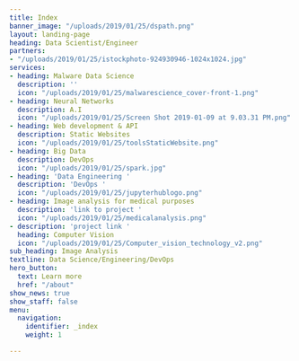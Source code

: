 ```yaml
---
title: Index
banner_image: "/uploads/2019/01/25/dspath.png"
layout: landing-page
heading: Data Scientist/Engineer
partners:
- "/uploads/2019/01/25/istockphoto-924930946-1024x1024.jpg"
services:
- heading: Malware Data Science
  description: ''
  icon: "/uploads/2019/01/25/malwarescience_cover-front-1.png"
- heading: Neural Networks
  description: A.I
  icon: "/uploads/2019/01/25/Screen Shot 2019-01-09 at 9.03.31 PM.png"
- heading: Web development & API
  description: Static Websites
  icon: "/uploads/2019/01/25/toolsStaticWebsite.png"
- heading: Big Data
  description: DevOps
  icon: "/uploads/2019/01/25/spark.jpg"
- heading: 'Data Engineering '
  description: 'DevOps '
  icon: "/uploads/2019/01/25/jupyterhublogo.png"
- heading: Image analysis for medical purposes
  description: 'link to project '
  icon: "/uploads/2019/01/25/medicalanalysis.png"
- description: 'project link '
  heading: Computer Vision
  icon: "/uploads/2019/01/25/Computer_vision_technology_v2.png"
sub_heading: Image Analysis
textline: Data Science/Engineering/DevOps
hero_button:
  text: Learn more
  href: "/about"
show_news: true
show_staff: false
menu:
  navigation:
    identifier: _index
    weight: 1

---
```


